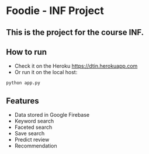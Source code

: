 # Foodie - INF Project
This is the project for the course INF.
---

## How to run
* Check it on the Heroku <https://dtin.herokuapp.com>
* Or run it on the local host:
```
python app.py
```

## Features
* Data stored in Google Firebase
* Keyword search
* Faceted search
* Save search
* Predict review
* Recommendation

